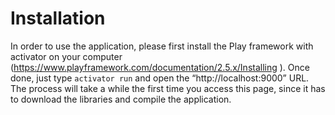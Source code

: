 # Installation
In order to use the application, please first install the Play framework with activator on your computer (https://www.playframework.com/documentation/2.5.x/Installing ). Once done, just type `activator run` and open the “http://localhost:9000” URL.  
The process will take a while the first time you access this page, since it has to download the
libraries and compile the application.
